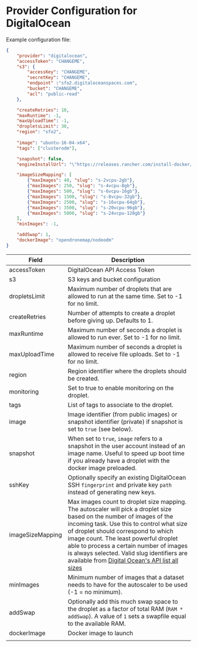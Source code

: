 # Provider Configuration for DigitalOcean

Example configuration file:

```json
{
    "provider": "digitalocean",
    "accessToken": "CHANGEME",
    "s3": {
        "accessKey": "CHANGEME",
        "secretKey": "CHANGEME",
        "endpoint" :"sfo2.digitaloceanspaces.com",
        "bucket": "CHANGEME",
        "acl": "public-read"
    },

    "createRetries": 10,
    "maxRuntime": -1,
    "maxUploadTime": -1,
    "dropletsLimit": 30,
    "region": "sfo2",
    
    "image": "ubuntu-16-04-x64",
    "tags": ["clusterodm"],

    "snapshot": false,
    "engineInstallUrl": "\"https://releases.rancher.com/install-docker/19.03.9.sh\"",

    "imageSizeMapping": [
        {"maxImages": 40, "slug": "s-2vcpu-2gb"},
        {"maxImages": 250, "slug": "s-4vcpu-8gb"},
        {"maxImages": 500, "slug": "s-6vcpu-16gb"},
        {"maxImages": 1500, "slug": "s-8vcpu-32gb"},
        {"maxImages": 2500, "slug": "s-16vcpu-64gb"},
        {"maxImages": 3500, "slug": "s-20vcpu-96gb"},
        {"maxImages": 5000, "slug": "s-24vcpu-128gb"}
    ],
    "minImages": -1,

    "addSwap": 1,
    "dockerImage": "opendronemap/nodeodm"
}
```

| Field                    | Description                                                                                                                                                                                                                                                                                                       |
|--------------------------|-------------------------------------------------------------------------------------------------------------------------------------------------------------------------------------------------------------------------------------------------------------------------------------------------------------------|
| accessToken              | DigitalOcean API Access Token                                                                                                                                                                                                                                                                                     |
| s3                       | S3 keys and bucket configuration                                                                                                                                                                                                                                                                                  |
| dropletsLimit            | Maximum number of droplets that are allowed to run at the same time. Set to -1 for no limit.                                                                                                                                                                                                                      |
| createRetries            | Number of attempts to create a droplet before giving up. Defaults to 1.
| maxRuntime               | Maximum number of seconds a droplet is allowed to run ever. Set to -1 for no limit.                                                                                                                                                                                                                               |
| maxUploadTime            | Maximum number of seconds a droplet is allowed to receive file uploads. Set to -1 for no limit.                                                                                                                                                                                                                   |
| region                   | Region identifier where the droplets should be created.                                                                                                                                                                                                                                                           |
| monitoring               | Set to true to enable monitoring on the droplet.                                                                                                                                                                                                                                                                  |
| tags                     | List of tags to associate to the droplet.                                                                                                                                                                                                                                                                         |
| image                    | Image identifier (from public images) or snapshot identifier (private) if snapshot is set to `true` (see below).                                                                                                                                                                                                  |
| snapshot                 | When set to `true`, `image` refers to a snapshot in the user account instead of an image name. Useful to speed up boot time if you already have a droplet with the docker image preloaded.                                                                                                                        |
| sshKey                   | Optionally specify an existing DigitalOcean SSH `fingerprint` and private key `path` instead of generating new keys.
| imageSizeMapping         | Max images count to droplet size mapping. The autoscaler will pick a droplet size based on the number of images of the incoming task. Use this to control what size of droplet should correspond to which image count. The least powerful droplet able to process a certain number of images is always selected. Valid slug identifiers are available from [Digital Ocean's API list all sizes](https://developers.digitalocean.com/documentation/v2/#list-all-sizes) |
| minImages                | Minimum number of images that a dataset needs to have for the autoscaler to be used (-1 = no minimum).                                                                                                                                                                                                              |
| addSwap                  | Optionally add this much swap space to the droplet as a factor of total RAM (`RAM * addSwap`). A value of `1` sets a swapfile equal to the available RAM.                                                                                                                                                         |
| dockerImage              | Docker image to launch                                                                                                        
                                                                                                                                                                                    |
